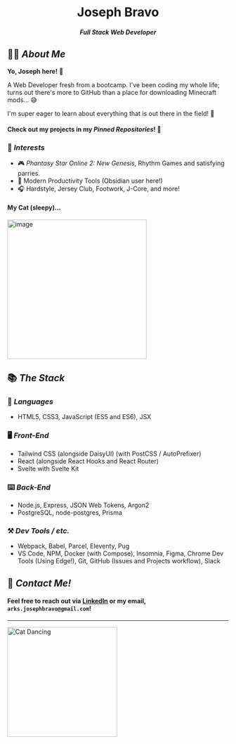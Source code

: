 <div align="center">
  <h1><b>Joseph Bravo</b></h1>
  <h4><i>Full Stack Web Developer</i></h4>
</div>

## 🧑‍💻 *About Me*

**Yo, Joseph here!** 👋

A Web Developer fresh from a bootcamp. I've been coding my whole life; turns out there's more to GitHub than a place for downloading Minecraft mods... 😅

I'm super eager to learn about everything that is out there in the field! 📖

#### Check out my projects in my *Pinned Repositories*! 📌

### 👀 *Interests*

- 🎮 *Phantasy Star Online 2: New Genesis*, Rhythm Games and satisfying parries.
- 📝 Modern Productivity Tools (Obsidian user here!)
- 🎧 Hardstyle, Jersey Club, Footwork, J-Core, and more!

#### My Cat (sleepy)...

<img width="317" alt="image" src="https://user-images.githubusercontent.com/78003700/174394354-628ede7e-102e-42a8-a57a-d26207b1a758.png">


## 📚 *The Stack*

### 📑 *Languages*

- HTML5, CSS3, JavaScript (ES5 and ES6), JSX

### 🖥️ *Front-End*

- Tailwind CSS (alongside DaisyUI) (with PostCSS / AutoPrefixer)
- React (alongside React Hooks and React Router)
- Svelte with Svelte Kit

### ⌨️ *Back-End*

- Node.js, Express, JSON Web Tokens, Argon2
- PostgreSQL, node-postgres, Prisma 

### ⚒️ *Dev Tools / etc.*

- Webpack, Babel, Parcel, Eleventy, Pug
- VS Code, NPM, Docker (with Compose), Insomnia, Figma, Chrome Dev Tools (Using Edge!), Git, GitHub (Issues and Projects workflow), Slack

## 📨 *Contact Me!*

#### Feel free to reach out via [LinkedIn](https://www.linkedin.com/in/joseph-bravo/) or my email, `arks.josephbravo@gmail.com`!

---

<img width="250" alt="Cat Dancing" src="https://c.tenor.com/Z5wTNShAZnsAAAAC/cat-dance.gif" />

